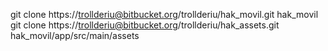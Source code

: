 
git clone https://trollderiu@bitbucket.org/trollderiu/hak_movil.git hak_movil
git clone https://trollderiu@bitbucket.org/trollderiu/hak_assets.git hak_movil/app/src/main/assets
